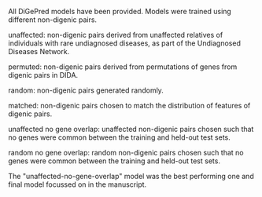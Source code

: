 All DiGePred models have been provided. Models were trained using different non-digenic pairs.

  unaffected: non-digenic pairs derived from unaffected relatives of individuals with rare undiagnosed diseases, as part of the Undiagnosed Diseases Network.
  
  permuted: non-digenic pairs derived from permutations of genes from digenic pairs in DIDA.
  
  random: non-digenic pairs generated randomly.
  
  matched: non-digenic pairs chosen to match the distribution of features of digenic pairs.
  
  unaffected no gene overlap: unaffected non-digenic pairs chosen such that no genes were common between the training and held-out test sets.  
  
  random no gene overlap: random non-digenic pairs chosen such that no genes were common between the training and held-out test sets.
  
The "unaffected-no-gene-overlap" model was the best performing one and final model focussed on in the manuscript.
